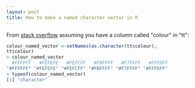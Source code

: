 ```yaml
---
layout: post
title: How to make a named character vector in R 
---
```

From [stack overflow](http://stackoverflow.com/questions/19265172/converting-two-columns-of-a-data-frame-to-a-named-vector) assuming you have a column called "colour" in "tt":

```R
colour_named_vector <-setNames(as.character(tt$colour), 
tt$colour)
> colour_named_vector
  #FFFFFF   #FEFEFE   #FEFCFF   #FBFFFF   #F7FFFF   #FFFDFF 
"#FFFFFF" "#FEFEFE" "#FEFCFF" "#FBFFFF" "#F7FFFF" "#FFFDFF" 
> typeof(colour_named_vector)
[1] "character"
```

